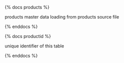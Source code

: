 {% docs products %}
 
products master data loading from products source file
 
{% enddocs %}

{% docs productid %}
 
unique identifier of this table
 
{% enddocs %}
